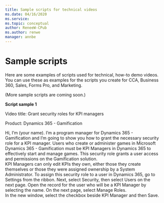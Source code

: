 ```yaml
---
title: Sample scripts for technical videos
ms.date: 04/16/2020
ms.service: 
ms.topic: conceptual
author: ReneeW-CPub
ms.author: renwe
manager: annbe
---
```


# Sample scripts
Here are some examples of scripts used for technical, how-to demo videos. You can use these as examples for the scripts you create for CCA, Business 360, Sales, Forms Pro, and Marketing. 

(More sample scripts are coming soon.)

**Script sample 1**

Video title: Grant security roles for KPI managers

Product: Dynamics 365 - Gamification

Hi, I’m (your name). I’m a program manager for Dynamics 365 - Gamification and I’m going to show you how to grant the necessary security role for a KPI manager.
Users who create or administer games in Microsoft Dynamics 365 - Gamification must be KPI Managers in Dynamics 365 to effectively start and manage games. 
This security role grants a user access and permissions on the Gamification solution.  
KPI Managers can only edit KPIs they own, either those they create themselves or those they were assigned ownership by a System Administrator. 
To assign this security role to a user in Dynamics 365, go to Settings from the ribbon. Next, select Security, then select Users on the next page. 
Open the record for the user who will be a KPI Manager by selecting the name. On the next page, select Manage Roles.  
In the new window, select the checkbox beside KPI Manager and then Save.


